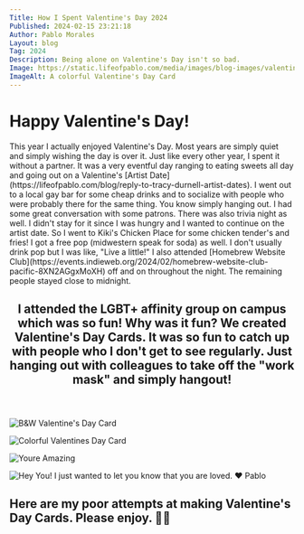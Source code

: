 ```yaml
---
Title: How I Spent Valentine's Day 2024
Published: 2024-02-15 23:21:18
Author: Pablo Morales
Layout: blog
Tag: 2024
Description: Being alone on Valentine's Day isn't so bad.
Image: https://static.lifeofpablo.com/media/images/blog-images/valentines-day-2024/IMG_8399.jpeg
ImageAlt: A colorful Valentine's Day Card
---
```

<div class="bg-washed-red pa3 dark-pink ba b--dotted bw4 baskerville">
   <h1 class="f6 f2-m f-subheadline-l fw6 tc dark-pink">Happy Valentine's Day!</h1>
   <div class="f6 f4-ns lh-copy" markdown="1">
      This year I actually enjoyed Valentine's Day. Most years are simply quiet and simply wishing the day is over it. Just like every other year, I spent it without a partner. It was a very eventful day ranging to eating sweets all day and going out on a Valentine's [Artist Date](https://lifeofpablo.com/blog/reply-to-tracy-durnell-artist-dates). I went out to a local gay bar for some cheap drinks and to socialize with people who were probably there for the same thing. You know simply hanging out. I had some great conversation with some patrons. There was also trivia night as well. I didn't stay for it since I was hungry and I wanted to continue on the artist date. So I went to Kiki's Chicken Place for some chicken tender's and fries! I got a free pop (midwestern speak for soda) as well. I don't usually drink pop but I was like, "Live a little!" I also attended [Homebrew Website Club](https://events.indieweb.org/2024/02/homebrew-website-club-pacific-8XN2AGgxMoXH) off and on throughout the night. The remaining people stayed close to midnight. 
   </div>
   <article class="cf pa3 mw9 center">
      <header class="fl w-100 w-50-l pa3-m pa4-l mb3 mb5-l">
         <h2 class="lh-title f3 b mt0 dark-pink">
            I attended the LGBT+ affinity group on campus which was so fun! Why was it fun? We created Valentine's Day Cards. It was so fun to catch up with people who I don't get to see regularly. Just hanging out with colleagues to take off the "work mask" and simply hangout!  
         </h2>
      </header>
      <section class="fl w-100">
         <div class="fl w-100 w-50-m w-25-l pa3-m pa4-l">
            <p class="f6 lh-copy measure">
               <img class="db w-100" src="https://static.lifeofpablo.com/media/images/blog-images/valentines-day-2024/IMG_8398.jpeg" alt="B&W Valentine's Day Card">
            </p>
         </div>
         <div class="fl w-100 w-50-m w-25-l pa3-m pa4-l">
            <p class="f6 lh-copy measure">
               <img class="db w-100" src="https://static.lifeofpablo.com/media/images/blog-images/valentines-day-2024/IMG_8399.jpeg" alt="Colorful Valentines Day Card">
            </p>
         </div>
         <div class="fl w-100 w-50-m w-25-l pa3-m pa4-l">
            <p class="f6 lh-copy measure">
               <img class="db w-100" src="https://static.lifeofpablo.com/media/images/blog-images/valentines-day-2024/IMG_8401.jpeg" alt="Youre
                  Amazing">
            </p>
         </div>
         <div class="fl w-100 w-50-m w-25-l pa3-m pa4-l">
            <p class="f6 lh-copy measure">
               <img class="db w-100" src="https://static.lifeofpablo.com/media/images/blog-images/valentines-day-2024/IMG_8403.jpeg" alt="Hey You!
                  I just wanted to let you know that you are loved. ❤️ Pablo">
            </p>
         </div>
      </section>
<h1 class="f3 b mt0 dark-pink">Here are my poor attempts at making Valentine's Day Cards. Please enjoy. 🖤🖤</h1>
   </article>
</div>

